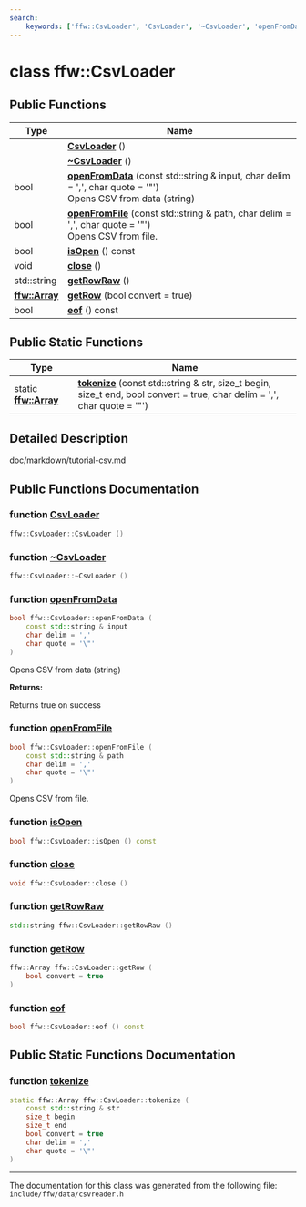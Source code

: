 ```yaml
---
search:
    keywords: ['ffw::CsvLoader', 'CsvLoader', '~CsvLoader', 'openFromData', 'openFromFile', 'isOpen', 'close', 'getRowRaw', 'getRow', 'eof', 'tokenize']
---
```


# class ffw::CsvLoader

## Public Functions

|Type|Name|
|-----|-----|
||[**CsvLoader**](classffw_1_1_csv_loader.md#1a00df7f523c607e54a0674435d28287ca) () |
||[**~CsvLoader**](classffw_1_1_csv_loader.md#1ab4979a080e64793780b1ded073f651d5) () |
|bool|[**openFromData**](classffw_1_1_csv_loader.md#1a8d7473dde2f5776bda43a003593269a7) (const std::string & input, char delim = ',', char quote = '\"') <br>Opens CSV from data (string) |
|bool|[**openFromFile**](classffw_1_1_csv_loader.md#1a42ae6d1fa3e13b686c7546d44a397548) (const std::string & path, char delim = ',', char quote = '\"') <br>Opens CSV from file. |
|bool|[**isOpen**](classffw_1_1_csv_loader.md#1a5a073efffc4762b47019ac310f02e7d9) () const |
|void|[**close**](classffw_1_1_csv_loader.md#1a7db4818716354fbe834b64b82ee0b1af) () |
|std::string|[**getRowRaw**](classffw_1_1_csv_loader.md#1a7a2312f6cfcff07f1a509a5165173ba2) () |
|**[ffw::Array](classffw_1_1_array.md)**|[**getRow**](classffw_1_1_csv_loader.md#1a3021f058a120e4aedf0a892579e3dc8b) (bool convert = true) |
|bool|[**eof**](classffw_1_1_csv_loader.md#1a660eb27565d56a5140110322780cabc8) () const |


## Public Static Functions

|Type|Name|
|-----|-----|
|static **[ffw::Array](classffw_1_1_array.md)**|[**tokenize**](classffw_1_1_csv_loader.md#1a088b3e61b47fb380fcec3bf247f6487f) (const std::string & str, size\_t begin, size\_t end, bool convert = true, char delim = ',', char quote = '\"') |


## Detailed Description

doc/markdown/tutorial-csv.md 
## Public Functions Documentation

### function <a id="1a00df7f523c607e54a0674435d28287ca" href="#1a00df7f523c607e54a0674435d28287ca">CsvLoader</a>

```cpp
ffw::CsvLoader::CsvLoader ()
```



### function <a id="1ab4979a080e64793780b1ded073f651d5" href="#1ab4979a080e64793780b1ded073f651d5">~CsvLoader</a>

```cpp
ffw::CsvLoader::~CsvLoader ()
```



### function <a id="1a8d7473dde2f5776bda43a003593269a7" href="#1a8d7473dde2f5776bda43a003593269a7">openFromData</a>

```cpp
bool ffw::CsvLoader::openFromData (
    const std::string & input
    char delim = ','
    char quote = '\"'
)
```

Opens CSV from data (string) 



**Returns:**

Returns true on success 




### function <a id="1a42ae6d1fa3e13b686c7546d44a397548" href="#1a42ae6d1fa3e13b686c7546d44a397548">openFromFile</a>

```cpp
bool ffw::CsvLoader::openFromFile (
    const std::string & path
    char delim = ','
    char quote = '\"'
)
```

Opens CSV from file. 


### function <a id="1a5a073efffc4762b47019ac310f02e7d9" href="#1a5a073efffc4762b47019ac310f02e7d9">isOpen</a>

```cpp
bool ffw::CsvLoader::isOpen () const
```



### function <a id="1a7db4818716354fbe834b64b82ee0b1af" href="#1a7db4818716354fbe834b64b82ee0b1af">close</a>

```cpp
void ffw::CsvLoader::close ()
```



### function <a id="1a7a2312f6cfcff07f1a509a5165173ba2" href="#1a7a2312f6cfcff07f1a509a5165173ba2">getRowRaw</a>

```cpp
std::string ffw::CsvLoader::getRowRaw ()
```



### function <a id="1a3021f058a120e4aedf0a892579e3dc8b" href="#1a3021f058a120e4aedf0a892579e3dc8b">getRow</a>

```cpp
ffw::Array ffw::CsvLoader::getRow (
    bool convert = true
)
```



### function <a id="1a660eb27565d56a5140110322780cabc8" href="#1a660eb27565d56a5140110322780cabc8">eof</a>

```cpp
bool ffw::CsvLoader::eof () const
```



## Public Static Functions Documentation

### function <a id="1a088b3e61b47fb380fcec3bf247f6487f" href="#1a088b3e61b47fb380fcec3bf247f6487f">tokenize</a>

```cpp
static ffw::Array ffw::CsvLoader::tokenize (
    const std::string & str
    size_t begin
    size_t end
    bool convert = true
    char delim = ','
    char quote = '\"'
)
```





----------------------------------------
The documentation for this class was generated from the following file: `include/ffw/data/csvreader.h`
